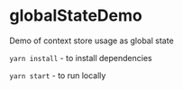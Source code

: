 # globalStateDemo
Demo of context store usage as global state

```yarn install``` - to install dependencies

```yarn start``` - to run locally
